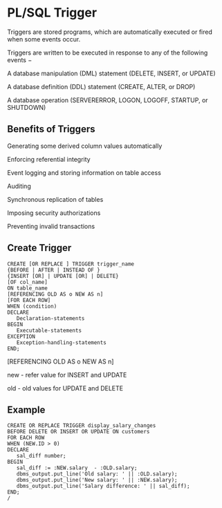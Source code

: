 # PL/SQL Trigger


Triggers are stored programs, which are automatically executed or fired when some events occur. 

Triggers are written to be executed in response to any of the following events −

A database manipulation (DML) statement (DELETE, INSERT, or UPDATE)

A database definition (DDL) statement (CREATE, ALTER, or DROP)

A database operation (SERVERERROR, LOGON, LOGOFF, STARTUP, or SHUTDOWN)


Benefits of Triggers
----

Generating some derived column values automatically

Enforcing referential integrity

Event logging and storing information on table access

Auditing

Synchronous replication of tables

Imposing security authorizations

Preventing invalid transactions


Create Trigger
------

    CREATE [OR REPLACE ] TRIGGER trigger_name  
    {BEFORE | AFTER | INSTEAD OF }  
    {INSERT [OR] | UPDATE [OR] | DELETE}  
    [OF col_name]  
    ON table_name  
    [REFERENCING OLD AS o NEW AS n]  
    [FOR EACH ROW]  
    WHEN (condition)   
    DECLARE 
       Declaration-statements 
    BEGIN  
       Executable-statements 
    EXCEPTION 
       Exception-handling-statements 
    END; 
    

[REFERENCING OLD AS o NEW AS n]

 new - refer value for INSERT and UPDATE
 
 old - old values for UPDATE and DELETE


Example
-----

    CREATE OR REPLACE TRIGGER display_salary_changes 
    BEFORE DELETE OR INSERT OR UPDATE ON customers 
    FOR EACH ROW 
    WHEN (NEW.ID > 0) 
    DECLARE 
       sal_diff number; 
    BEGIN 
       sal_diff := :NEW.salary  - :OLD.salary; 
       dbms_output.put_line('Old salary: ' || :OLD.salary); 
       dbms_output.put_line('New salary: ' || :NEW.salary); 
       dbms_output.put_line('Salary difference: ' || sal_diff); 
    END; 
    / 
